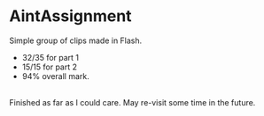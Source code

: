 AintAssignment
==============

Simple group of clips made in Flash.

<ul>
<li>32/35 for part 1</li>
<li>15/15 for part 2</li>
<li>94% overall mark.</li>
</ul>
<br>
Finished as far as I could care. May re-visit some time in the future.
